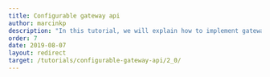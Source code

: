 ```yaml
---
title: Configurable gateway api
author: marcinkp
description: "In this tutorial, we will explain how to implement gateway api using Knot.x."
order: 7
date: 2019-08-07
layout: redirect
target: /tutorials/configurable-gateway-api/2_0/
---
```

